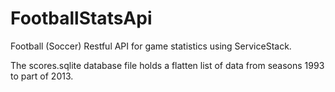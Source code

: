 FootballStatsApi
================

Football (Soccer) Restful API for game statistics using ServiceStack.

The scores.sqlite database file holds a flatten list of data from seasons 1993 to part of 2013.
